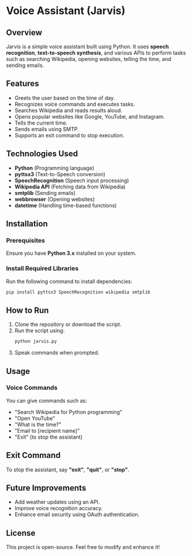 # Voice Assistant (Jarvis)

## Overview
Jarvis is a simple voice assistant built using Python. It uses **speech recognition**, **text-to-speech synthesis**, and various APIs to perform tasks such as searching Wikipedia, opening websites, telling the time, and sending emails.

## Features
- Greets the user based on the time of day.
- Recognizes voice commands and executes tasks.
- Searches Wikipedia and reads results aloud.
- Opens popular websites like Google, YouTube, and Instagram.
- Tells the current time.
- Sends emails using SMTP.
- Supports an exit command to stop execution.

## Technologies Used
- **Python** (Programming language)
- **pyttsx3** (Text-to-Speech conversion)
- **SpeechRecognition** (Speech input processing)
- **Wikipedia API** (Fetching data from Wikipedia)
- **smtplib** (Sending emails)
- **webbrowser** (Opening websites)
- **datetime** (Handling time-based functions)

## Installation
### Prerequisites
Ensure you have **Python 3.x** installed on your system.

### Install Required Libraries
Run the following command to install dependencies:
```bash
pip install pyttsx3 SpeechRecognition wikipedia smtplib
```

## How to Run
1. Clone the repository or download the script.
2. Run the script using:
   ```bash
   python jarvis.py
   ```
3. Speak commands when prompted.

## Usage
### Voice Commands
You can give commands such as:
- "Search Wikipedia for Python programming"
- "Open YouTube"
- "What is the time?"
- "Email to [recipient name]"
- "Exit" (to stop the assistant)

## Exit Command
To stop the assistant, say **"exit"**, **"quit"**, or **"stop"**.

## Future Improvements
- Add weather updates using an API.
- Improve voice recognition accuracy.
- Enhance email security using OAuth authentication.

## License
This project is open-source. Feel free to modify and enhance it!


